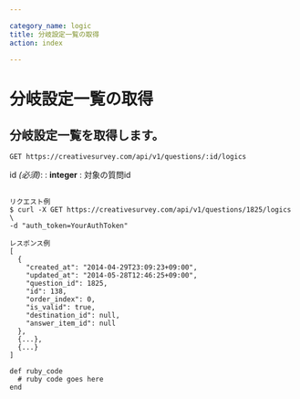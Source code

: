 ```yaml
---

category_name: logic
title: 分岐設定一覧の取得
action: index

---
```


# 分岐設定一覧の取得

## 分岐設定一覧を取得します。

`GET https://creativesurvey.com/api/v1/questions/:id/logics`

id _(必須)_:
: __integer__
: 対象の質問id

~~~

リクエスト例
$ curl -X GET https://creativesurvey.com/api/v1/questions/1825/logics \
-d "auth_token=YourAuthToken"

レスポンス例
[
  {
    "created_at": "2014-04-29T23:09:23+09:00",
    "updated_at": "2014-05-28T12:46:25+09:00",
    "question_id": 1825,
    "id": 138,
    "order_index": 0,
    "is_valid": true,
    "destination_id": null,
    "answer_item_id": null
  },
  {...},
  {...}
]

~~~

~~~
def ruby_code
  # ruby code goes here
end
~~~

